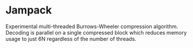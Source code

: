 # Jampack
Experimental multi-threaded Burrows-Wheeler compression algorithm.
Decoding is parallel on a single compressed block which reduces memory usage to just 6N regardless of the number of threads.
